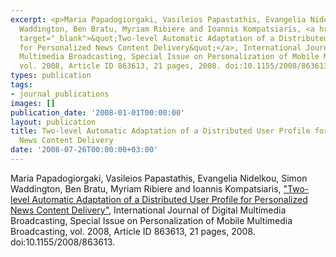 ```yaml
---
excerpt: <p>Maria Papadogiorgaki, Vasileios Papastathis, Evangelia Nidelkou, Simon
  Waddington, Ben Bratu, Myriam Ribiere and Ioannis Kompatsiaris, <a href="http://www.hindawi.com/getarticle.aspx?doi=10.1155/2008/863613"
  target="_blank">&quot;Two-level Automatic Adaptation of a Distributed User Profile
  for Personalized News Content Delivery&quot;</a>, International Journal of Digital
  Multimedia Broadcasting, Special Issue on Personalization of Mobile Multimedia Broadcasting,
  vol. 2008, Article ID 863613, 21 pages, 2008. doi:10.1155/2008/863613.</p>
types: publication
tags:
- journal_publications
images: []
publication_date: '2008-01-01T00:00:00'
layout: publication
title: Two-level Automatic Adaptation of a Distributed User Profile for Personalized
  News Content Delivery
date: '2008-07-26T00:00:00+03:00'
---
```

<p>Maria Papadogiorgaki, Vasileios Papastathis, Evangelia Nidelkou, Simon Waddington, Ben Bratu, Myriam Ribiere and Ioannis Kompatsiaris, <a href="http://www.hindawi.com/getarticle.aspx?doi=10.1155/2008/863613" target="_blank">&quot;Two-level Automatic Adaptation of a Distributed User Profile for Personalized News Content Delivery&quot;</a>, International Journal of Digital Multimedia Broadcasting, Special Issue on Personalization of Mobile Multimedia Broadcasting, vol. 2008, Article ID 863613, 21 pages, 2008. doi:10.1155/2008/863613.</p>
